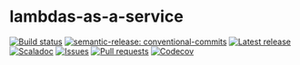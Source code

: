 # lambdas-as-a-service

[![Build status](https://github.com/cake-lier/lambdas-as-a-service/actions/workflows/release.yml/badge.svg)](https://github.com/cake-lier/lambdas-as-a-service/actions/workflows/release.yml)
[![semantic-release: conventional-commits](https://img.shields.io/badge/semantic--release-conventional_commits-e10098?logo=semantic-release)](https://github.com/semantic-release/semantic-release)
[![Latest release](https://img.shields.io/github/v/release/cake-lier/lambdas-as-a-service)](https://github.com/cake-lier/lambdas-as-a-service/releases/latest/)
[![Scaladoc](https://img.shields.io/github/v/release/cake-lier/lambdas-as-a-service?label=scaladoc)](https://cake-lier.github.io/lambdas-as-a-service/io/github/cake-lier)
[![Issues](https://img.shields.io/github/issues/cake-lier/lambdas-as-a-service)](https://github.com/cake-lier/lambdas-as-a-service/issues)
[![Pull requests](https://img.shields.io/github/issues-pr/cake-lier/lambdas-as-a-service)](https://github.com/cake-lier/lambdas-as-a-service/pulls)
[![Codecov](https://codecov.io/gh/cake-lier/lambdas-as-a-service/branch/main/graph/badge.svg?token=UX36N6CU78)](https://codecov.io/gh/cake-lier/lambdas-as-a-service)

